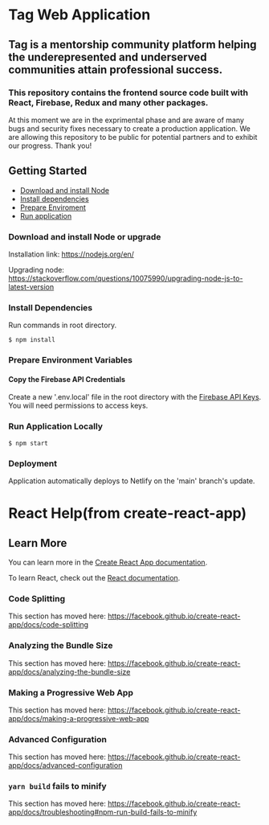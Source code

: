 # Tag Web Application
## Tag is a mentorship community platform helping the underepresented and underserved communities attain professional success.
### This repository contains the frontend source code built with React, Firebase, Redux and many other packages.

At this moment we are in the exprimental phase and are aware of many bugs and security fixes necessary to create a production application. We are allowing this repository to be public for potential partners and to exhibit our progress. Thank you! 

## Getting Started
* [Download and install Node](#download-and-install-node-or-upgrade)
* [Install dependencies](#install-dependencies)
* [Prepare Enviroment](#prepare-environment-variables)
* [Run application](#run-application-locally)

### Download and install Node or upgrade
Installation link:
https://nodejs.org/en/

Upgrading node:
https://stackoverflow.com/questions/10075990/upgrading-node-js-to-latest-version

### Install Dependencies
Run commands in root directory.

```
$ npm install
```

### Prepare Environment Variables
#### Copy the Firebase API Credentials
Create a new '.env.local' file in the root directory with the [Firebase API Keys](https://docs.google.com/document/d/1xlx3qOzLxp1WL53RdnQYdTmP77zLBO0bWupZN4V8dMc).
You will need permissions to access keys.

### Run Application Locally
```
$ npm start
```

### Deployment
Application automatically deploys to Netlify on the 'main' branch's update.

# React Help(from create-react-app)

## Learn More

You can learn more in the [Create React App documentation](https://facebook.github.io/create-react-app/docs/getting-started).

To learn React, check out the [React documentation](https://reactjs.org/).

### Code Splitting

This section has moved here: https://facebook.github.io/create-react-app/docs/code-splitting

### Analyzing the Bundle Size

This section has moved here: https://facebook.github.io/create-react-app/docs/analyzing-the-bundle-size

### Making a Progressive Web App

This section has moved here: https://facebook.github.io/create-react-app/docs/making-a-progressive-web-app

### Advanced Configuration

This section has moved here: https://facebook.github.io/create-react-app/docs/advanced-configuration

### `yarn build` fails to minify

This section has moved here: https://facebook.github.io/create-react-app/docs/troubleshooting#npm-run-build-fails-to-minify
